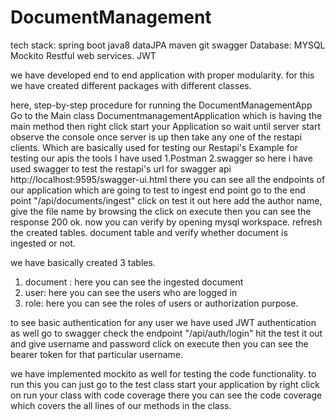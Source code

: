 # DocumentManagement
tech stack:
spring  boot
java8
dataJPA
maven
git
swagger
Database: MYSQL
Mockito
Restful web services.
JWT

we have developed end to end application with proper modularity. for this we have created different packages with different classes.


here, step-by-step procedure for running the DocumentManagementApp
Go to the Main class DocumentmanagementApplication which is having the main method then 
right click start your Application
so wait until server start observe the console once server is up then take any  one of
the restapi clients. Which are basically used for testing our Restapi's
Example for testing our apis the tools I have used 
1.Postman
2.swagger
so here i have used swagger to test the restapi's 
url for swagger api http://localhost:9595/swagger-ui.html
there  you can see all the endpoints of our application which are going to test
to ingest end point go to the end point "/api/documents/ingest" click on test it out
here add the author name, give the file name by browsing  the click on execute
then you can see the response 200 ok. 
now you can verify by opening mysql workspace. refresh the created tables.
document table and verify whether document is ingested or not.

we have basically created 3 tables.
1. document : here you can see the ingested document
2. user: here you can see the users who are logged in 
3. role: here you can see the roles of users or authorization purpose.

to see basic authentication for any user we have used JWT authentication as well
go to swagger check the endpoint
"/api/auth/login" hit the test it out and give username and password click on execute then you can see the bearer token for that particular username. 

we have implemented mockito as well for testing the code functionality.
to run this you can just go to the test class start your application by right click on run your class with code coverage there you can see the code coverage which covers the all lines of our methods in the class.
